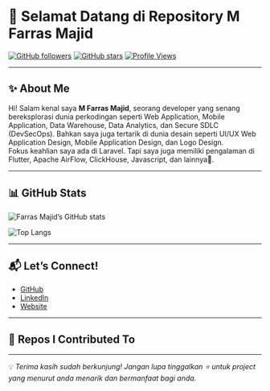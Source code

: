 # 🚀 Selamat Datang di Repository M Farras Majid

[![GitHub followers](https://img.shields.io/github/followers/mfarrasmajid?style=social)](https://github.com/mfarrasmajid)
[![GitHub stars](https://img.shields.io/github/stars/mfarrasmajid?style=social)](https://github.com/mfarrasmajid)
[![Profile Views](https://komarev.com/ghpvc/?username=mfarrasmajid&color=blueviolet&style=flat-square)](https://github.com/mfarrasmajid)

---

## ✨ About Me
Hi! Salam kenal saya **M Farras Majid**, seorang developer yang senang bereksplorasi dunia perkodingan seperti Web Application, Mobile Application, Data Warehouse, Data Analytics, dan Secure SDLC (DevSecOps). Bahkan saya juga tertarik di dunia desain seperti UI/UX Web Application Design, Mobile Application Design, dan Logo Design.  
Fokus keahlian saya ada di Laravel. Tapi saya juga memiliki pengalaman di Flutter, Apache AirFlow, ClickHouse, Javascript, dan lainnya🚦.

---

## 📊 GitHub Stats

![Farras Majid’s GitHub stats](https://github-readme-stats.vercel.app/api?username=mfarrasmajid&show_icons=true&count_private=true&theme=radical)

![Top Langs](https://github-readme-stats.vercel.app/api/top-langs/?username=mfarrasmajid&layout=compact&theme=radical)

---

## 📬 Let’s Connect!

- [GitHub](https://github.com/mfarrasmajid)  
- [LinkedIn](https://www.linkedin.com/in/m-farras-majid-79804060/)
- [Website](https://mfarrasmajid.id)

---

## 📄 Repos I Contributed To

<!-- CONTRIBUTED_REPOS:START -->
<!-- CONTRIBUTED_REPOS:END -->

---

💡 *Terima kasih sudah berkunjung! Jangan lupa tinggalkan ⭐ untuk project yang menurut anda menarik dan bermanfaat bagi anda.*
